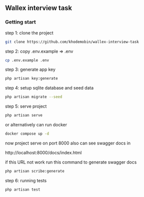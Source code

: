 ## Wallex interview task

### Getting start

step 1: clone the project
```bash
git clone https://github.com/khodemobin/wallex-interview-task
```


step 2: copy .env.example => .env
```bash
cp .env.example .env
```

step 3: generate app key

```bash
php artisan key:generate
```

step 4: setup sqlite database and seed data

```bash
php artisan migrate --seed
```

step 5: serve project

```bash
php artisan serve
```
or alternatively can run docker
```bash
docker compose up -d
```


now project serve on port 8000 also can see swagger docs in

<a>http://localhost:8000/docs/index.html</a>

if this URL not work run this command to generate swagger docs

```bash
php artisan scribe:generate
```

step 6: running tests

```bash
php artisan test
```

